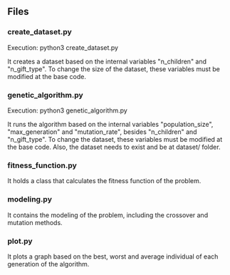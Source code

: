 ## Files

### create_dataset.py
Execution:
    python3 create_dataset.py

It creates a dataset based on the internal variables "n_children" and "n_gift_type". To change the size of the dataset, these variables must be modified at the base code.

### genetic_algorithm.py
Execution:
    python3 genetic_algorithm.py
    
It runs the algorithm based on the internal variables "population_size", "max_generation" and "mutation_rate", besides "n_children" and "n_gift_type". To change the dataset, these variables must be modified at the base code. Also, the dataset needs to exist and be at dataset/ folder.

### fitness_function.py
It holds a class that calculates the fitness function of the problem.

### modeling.py
It contains the modeling of the problem, including the crossover and mutation methods.

### plot.py
It plots a graph based on the best, worst and average individual of each generation of the algorithm.
